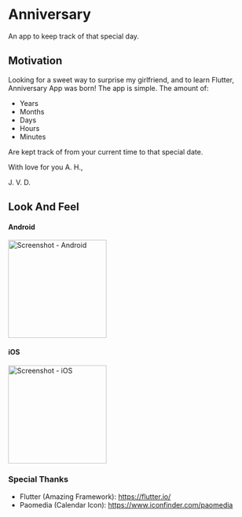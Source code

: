 # Anniversary

An app to keep track of that special day.

## Motivation

Looking for a sweet way to surprise my girlfriend, and to learn Flutter, Anniversary App was born! The app is simple. The amount of:

* Years
* Months
* Days
* Hours
* Minutes

Are kept track of from your current time to that special date.

With love for you A. H.,

J. V. D.

## Look And Feel

#### Android

<img alt="Screenshot - Android" src="https://user-images.githubusercontent.com/22926257/39201173-05253ad0-47a3-11e8-8eff-d7954b64ab09.png" width="200">

#### iOS

<img alt="Screenshot - iOS" src="https://user-images.githubusercontent.com/22926257/39201606-63469478-47a4-11e8-8941-ca4ef7f54f63.png" width="200">

### Special Thanks

* Flutter (Amazing Framework): https://flutter.io/
* Paomedia (Calendar Icon): https://www.iconfinder.com/paomedia
